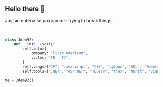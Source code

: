 <h2>Hello there 👋 </h2> 
<div align="left">
  Just an enterprise programmer trying to break things... <br>
  <br>
</div>
<br>

```python
class Jdem92:
    def __init__(self):
        self.info={
            company: "First American",
            status: "SE - II",
        }
        self.langs=["C#", "Javascript", "C++", "python", "SQL", "Powershell", "VB.Net", "HTML", "CSS"]
        self.tools=[".NET", "ASP.NET", "jQuery", "Ajax", "NUnit", "SignalR", "RxJS"]
        
me = Jdem92()
```


<!--
**Jdem92/Jdem92** is a ✨ _special_ ✨ repository because its `README.md` (this file) appears on your GitHub profile.

Here are some ideas to get you started:

- 🔭 I’m currently working on ...
- 🌱 I’m currently learning ...
- 👯 I’m looking to collaborate on ...
- 🤔 I’m looking for help with ...
- 💬 Ask me about ...
- 📫 How to reach me: ...
- 😄 Pronouns: ...
- ⚡ Fun fact: ...
-->
